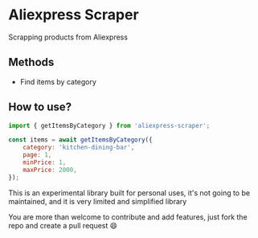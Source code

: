# Aliexpress Scraper

Scrapping products from Aliexpress

## Methods

- Find items by category

## How to use?

```js
import { getItemsByCategory } from 'aliexpress-scraper';

const items = await getItemsByCategory({
	category: 'kitchen-dining-bar',
	page: 1,
	minPrice: 1,
	maxPrice: 2000,
});
```

This is an experimental library built for personal uses, it's not going to be maintained, and it is very limited and simplified library

You are more than welcome to contribute and add features, just fork the repo and create a pull request 😄

